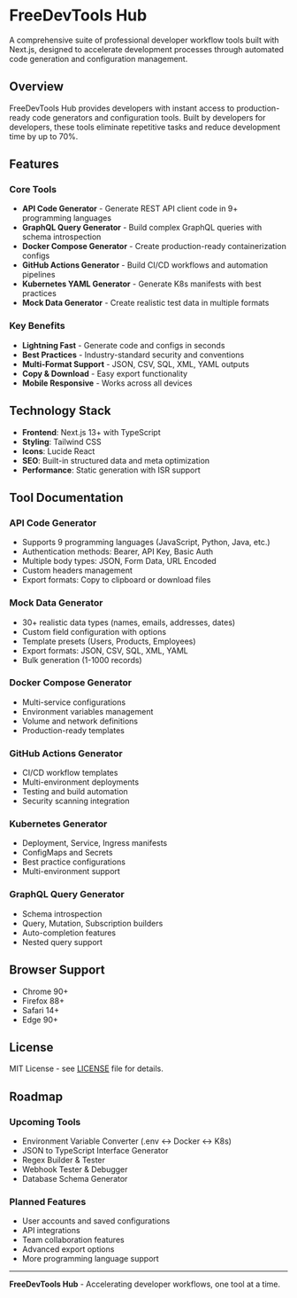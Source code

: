 # FreeDevTools Hub

A comprehensive suite of professional developer workflow tools built with Next.js, designed to accelerate development processes through automated code generation and configuration management.

## Overview

FreeDevTools Hub provides developers with instant access to production-ready code generators and configuration tools. Built by developers for developers, these tools eliminate repetitive tasks and reduce development time by up to 70%.

## Features

### Core Tools

- **API Code Generator** - Generate REST API client code in 9+ programming languages
- **GraphQL Query Generator** - Build complex GraphQL queries with schema introspection
- **Docker Compose Generator** - Create production-ready containerization configs
- **GitHub Actions Generator** - Build CI/CD workflows and automation pipelines
- **Kubernetes YAML Generator** - Generate K8s manifests with best practices
- **Mock Data Generator** - Create realistic test data in multiple formats

### Key Benefits

- **Lightning Fast** - Generate code and configs in seconds
- **Best Practices** - Industry-standard security and conventions
- **Multi-Format Support** - JSON, CSV, SQL, XML, YAML outputs
- **Copy & Download** - Easy export functionality
- **Mobile Responsive** - Works across all devices

## Technology Stack

- **Frontend**: Next.js 13+ with TypeScript
- **Styling**: Tailwind CSS
- **Icons**: Lucide React
- **SEO**: Built-in structured data and meta optimization
- **Performance**: Static generation with ISR support

## Tool Documentation

### API Code Generator
- Supports 9 programming languages (JavaScript, Python, Java, etc.)
- Authentication methods: Bearer, API Key, Basic Auth
- Multiple body types: JSON, Form Data, URL Encoded
- Custom headers management
- Export formats: Copy to clipboard or download files

### Mock Data Generator
- 30+ realistic data types (names, emails, addresses, dates)
- Custom field configuration with options
- Template presets (Users, Products, Employees)
- Export formats: JSON, CSV, SQL, XML, YAML
- Bulk generation (1-1000 records)

### Docker Compose Generator
- Multi-service configurations
- Environment variables management
- Volume and network definitions
- Production-ready templates

### GitHub Actions Generator
- CI/CD workflow templates
- Multi-environment deployments
- Testing and build automation
- Security scanning integration

### Kubernetes Generator
- Deployment, Service, Ingress manifests
- ConfigMaps and Secrets
- Best practice configurations
- Multi-environment support

### GraphQL Query Generator
- Schema introspection
- Query, Mutation, Subscription builders
- Auto-completion features
- Nested query support

## Browser Support

- Chrome 90+
- Firefox 88+
- Safari 14+
- Edge 90+

## License

MIT License - see [LICENSE](LICENSE) file for details.

## Roadmap

### Upcoming Tools
- Environment Variable Converter (.env ↔ Docker ↔ K8s)
- JSON to TypeScript Interface Generator
- Regex Builder & Tester
- Webhook Tester & Debugger
- Database Schema Generator

### Planned Features
- User accounts and saved configurations
- API integrations
- Team collaboration features
- Advanced export options
- More programming language support

---

**FreeDevTools Hub** - Accelerating developer workflows, one tool at a time.